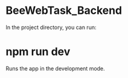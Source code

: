 # BeeWebTask_Backend

In the project directory, you can run:

# npm run dev
Runs the app in the development mode.

